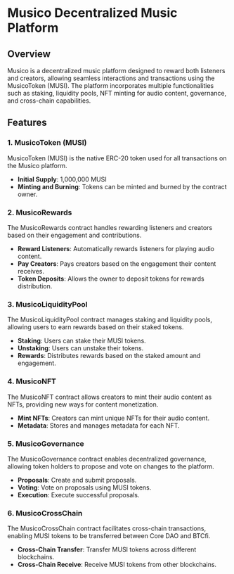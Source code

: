 # Musico Decentralized Music Platform

## Overview

Musico is a decentralized music platform designed to reward both listeners and creators, allowing seamless interactions and transactions using the MusicoToken (MUSI). The platform incorporates multiple functionalities such as staking, liquidity pools, NFT minting for audio content, governance, and cross-chain capabilities.

## Features

### 1. MusicoToken (MUSI)
MusicoToken (MUSI) is the native ERC-20 token used for all transactions on the Musico platform.

- **Initial Supply**: 1,000,000 MUSI
- **Minting and Burning**: Tokens can be minted and burned by the contract owner.

### 2. MusicoRewards
The MusicoRewards contract handles rewarding listeners and creators based on their engagement and contributions.

- **Reward Listeners**: Automatically rewards listeners for playing audio content.
- **Pay Creators**: Pays creators based on the engagement their content receives.
- **Token Deposits**: Allows the owner to deposit tokens for rewards distribution.

### 3. MusicoLiquidityPool
The MusicoLiquidityPool contract manages staking and liquidity pools, allowing users to earn rewards based on their staked tokens.

- **Staking**: Users can stake their MUSI tokens.
- **Unstaking**: Users can unstake their tokens.
- **Rewards**: Distributes rewards based on the staked amount and engagement.

### 4. MusicoNFT
The MusicoNFT contract allows creators to mint their audio content as NFTs, providing new ways for content monetization.

- **Mint NFTs**: Creators can mint unique NFTs for their audio content.
- **Metadata**: Stores and manages metadata for each NFT.

### 5. MusicoGovernance
The MusicoGovernance contract enables decentralized governance, allowing token holders to propose and vote on changes to the platform.

- **Proposals**: Create and submit proposals.
- **Voting**: Vote on proposals using MUSI tokens.
- **Execution**: Execute successful proposals.

### 6. MusicoCrossChain
The MusicoCrossChain contract facilitates cross-chain transactions, enabling MUSI tokens to be transferred between Core DAO and BTCfi.

- **Cross-Chain Transfer**: Transfer MUSI tokens across different blockchains.
- **Cross-Chain Receive**: Receive MUSI tokens from other blockchains.
